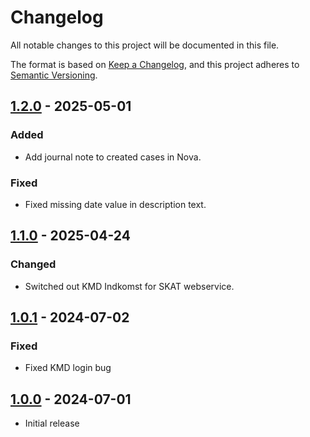 # Changelog

All notable changes to this project will be documented in this file.

The format is based on [Keep a Changelog](https://keepachangelog.com/en/1.0.0/),
and this project adheres to [Semantic Versioning](https://semver.org/spec/v2.0.0.html).

## [1.2.0] - 2025-05-01

### Added

- Add journal note to created cases in Nova.

### Fixed

- Fixed missing date value in description text.

## [1.1.0] - 2025-04-24

### Changed

- Switched out KMD Indkomst for SKAT webservice.

## [1.0.1] - 2024-07-02

### Fixed

- Fixed KMD login bug

## [1.0.0] - 2024-07-01

- Initial release

[1.2.0]: https://github.com/itk-dev-rpa/folkeregister-udrejse/releases/tag/1.2.0
[1.1.0]: https://github.com/itk-dev-rpa/folkeregister-udrejse/releases/tag/1.1.0
[1.0.1]: https://github.com/itk-dev-rpa/folkeregister-udrejse/releases/tag/1.0.1
[1.0.0]: https://github.com/itk-dev-rpa/folkeregister-udrejse/releases/tag/1.0.0
